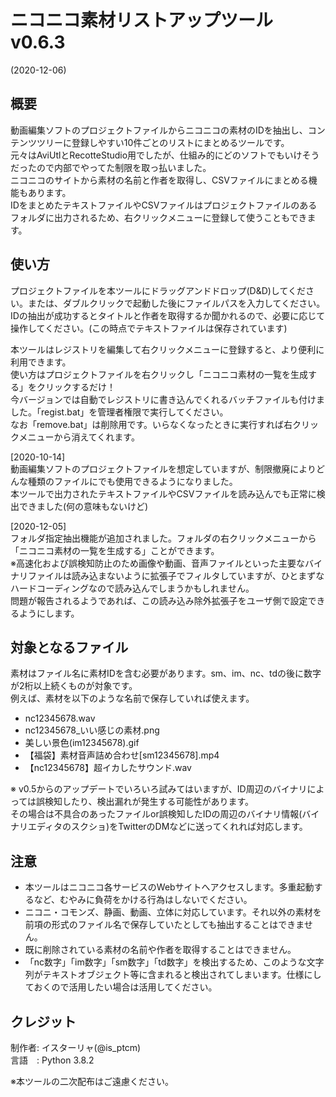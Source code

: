 
# ニコニコ素材リストアップツール v0.6.3
(2020-12-06)

## 概要

動画編集ソフトのプロジェクトファイルからニコニコの素材のIDを抽出し、コンテンツツリーに登録しやすい10件ごとのリストにまとめるツールです。  
元々はAviUtlとRecotteStudio用でしたが、仕組み的にどのソフトでもいけそうだったので内部でやってた制限を取っ払いました。  
ニコニコのサイトから素材の名前と作者を取得し、CSVファイルにまとめる機能もあります。  
IDをまとめたテキストファイルやCSVファイルはプロジェクトファイルのあるフォルダに出力されるため、右クリックメニューに登録して使うこともできます。

## 使い方

プロジェクトファイルを本ツールにドラッグアンドドロップ(D&D)してください。または、ダブルクリックで起動した後にファイルパスを入力してください。  
IDの抽出が成功するとタイトルと作者を取得するか聞かれるので、必要に応じて操作してください。(この時点でテキストファイルは保存されています)

本ツールはレジストリを編集して右クリックメニューに登録すると、より便利に利用できます。  
使い方はプロジェクトファイルを右クリックし「ニコニコ素材の一覧を生成する」をクリックするだけ！  
今バージョンでは自動でレジストリに書き込んでくれるバッチファイルも付けました。「regist.bat」を管理者権限で実行してください。  
なお「remove.bat」は削除用です。いらなくなったときに実行すれば右クリックメニューから消えてくれます。

[2020-10-14]  
動画編集ソフトのプロジェクトファイルを想定していますが、制限撤廃によりどんな種類のファイルにでも使用できるようになりました。  
本ツールで出力されたテキストファイルやCSVファイルを読み込んでも正常に検出できました(何の意味もないけど)

[2020-12-05]  
フォルダ指定抽出機能が追加されました。フォルダの右クリックメニューから「ニコニコ素材の一覧を生成する」ことができます。  
※高速化および誤検知防止のため画像や動画、音声ファイルといった主要なバイナリファイルは読み込まないように拡張子でフィルタしていますが、ひとまずなハードコーディングなので読み込んでしまうかもしれません。  
問題が報告されるようであれば、この読み込み除外拡張子をユーザ側で設定できるようにします。

## 対象となるファイル

素材はファイル名に素材IDを含む必要があります。sm、im、nc、tdの後に数字が2桁以上続くものが対象です。  
例えば、素材を以下のような名前で保存していれば使えます。

+ nc12345678.wav
+ nc12345678_いい感じの素材.png
+ 美しい景色(im12345678).gif
+ 【福袋】素材音声詰め合わせ[sm12345678].mp4
+ 【nc12345678】超イカしたサウンド.wav

※ v0.5からのアップデートでいろいろ試みてはいますが、ID周辺のバイナリによっては誤検知したり、検出漏れが発生する可能性があります。  
その場合は不具合のあったファイルor誤検知したIDの周辺のバイナリ情報(バイナリエディタのスクショ)をTwitterのDMなどに送ってくれれば対応します。

## 注意

+ 本ツールはニコニコ各サービスのWebサイトへアクセスします。多重起動するなど、むやみに負荷をかける行為はしないでください。
+ ニコニ・コモンズ、静画、動画、立体に対応しています。それ以外の素材を前項の形式のファイル名で保存していたとしても抽出することはできません。
+ 既に削除されている素材の名前や作者を取得することはできません。
+ 「nc数字」「im数字」「sm数字」「td数字」を検出するため、このような文字列がテキストオブジェクト等に含まれると検出されてしまいます。仕様にしておくので活用したい場合は活用してください。

## クレジット

制作者: イスターリャ(@is_ptcm)  
言語　: Python 3.8.2

※本ツールの二次配布はご遠慮ください。
